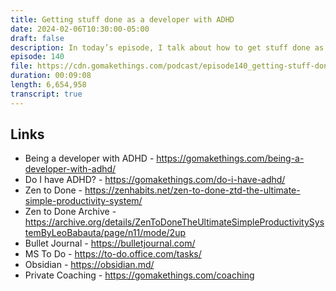 ```yaml
---
title: Getting stuff done as a developer with ADHD
date: 2024-02-06T10:30:00-05:00
draft: false
description: In today’s episode, I talk about how to get stuff done as a developer with ADHD.
episode: 140
file: https://cdn.gomakethings.com/podcast/episode140_getting-stuff-done-as-a-developer-with-adhd.mp3
duration: 00:09:08
length: 6,654,958
transcript: true
---
```


## Links

- Being a developer with ADHD - https://gomakethings.com/being-a-developer-with-adhd/
- Do I have ADHD? - https://gomakethings.com/do-i-have-adhd/
- Zen to Done - https://zenhabits.net/zen-to-done-ztd-the-ultimate-simple-productivity-system/
- Zen to Done Archive - https://archive.org/details/ZenToDoneTheUltimateSimpleProductivitySystemByLeoBabauta/page/n11/mode/2up
- Bullet Journal - https://bulletjournal.com/
- MS To Do - https://to-do.office.com/tasks/
- Obsidian - https://obsidian.md/
- Private Coaching - https://gomakethings.com/coaching